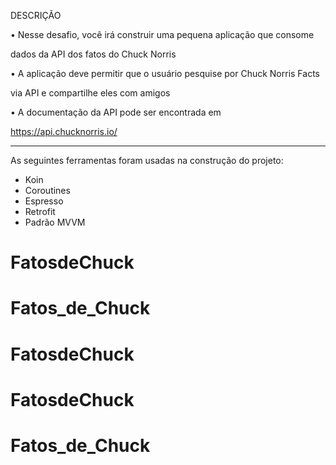 DESCRIÇÃO

• Nesse desafio, você irá construir uma pequena aplicação que consome

dados da API dos fatos do Chuck Norris

• A aplicação deve permitir que o usuário pesquise por Chuck Norris Facts

via API e compartilhe eles com amigos

• A documentação da API pode ser encontrada em

https://api.chucknorris.io/

************************************************************************

As seguintes ferramentas foram usadas na construção do projeto:

- Koin
- Coroutines
- Espresso
- Retrofit
- Padrão MVVM
# FatosdeChuck
# Fatos_de_Chuck
# FatosdeChuck
# FatosdeChuck
# Fatos_de_Chuck
